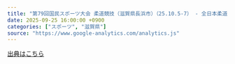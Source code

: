 ```yaml
---
title: "第79回国民スポーツ大会 柔道競技（滋賀県長浜市）（25.10.5-7） - 全日本柔道連盟"
date: 2025-09-25 16:00:00 +0900
categories: ["スポーツ", "滋賀県"]
source: "https://www.google-analytics.com/analytics.js"
---
```


[出典はこちら](https://www.google-analytics.com/analytics.js)
